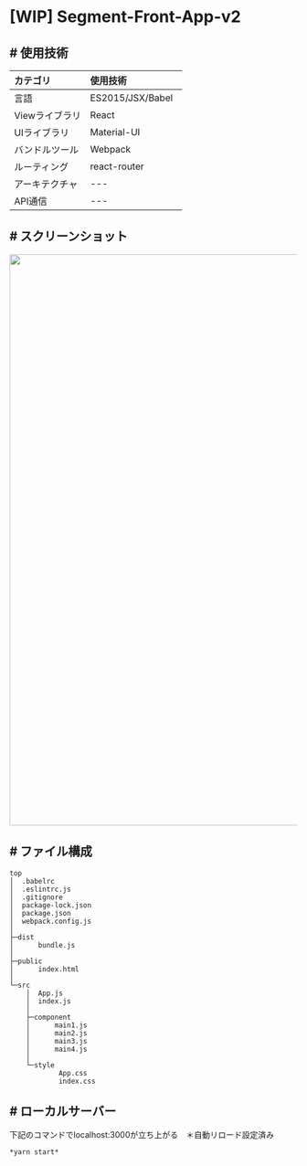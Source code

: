 # [WIP] Segment-Front-App-v2


## # 使用技術

| カテゴリ 　 |使用技術　　　　|      
|:----------|:----------|
| 言語       |ES2015/JSX/Babel   |     
| Viewライブラリ |React |             
| UIライブラリ |Material-UI |          
| バンドルツール |Webpack    
| ルーティング    |react-router     |
| アーキテクチャ | --- |  
| API通信 | --- |  

## # スクリーンショット

<img width="1000" src="https://user-images.githubusercontent.com/28942665/33542382-3042fca8-d916-11e7-88d7-6b2f2dbc6d72.png">

## # ファイル構成

```
top
│  .babelrc
│  .eslintrc.js
│  .gitignore
│  package-lock.json
│  package.json
│  webpack.config.js
│  
├─dist
│      bundle.js
│              
├─public
│      index.html
│      
└─src
    │  App.js
    │  index.js
    │  
    ├─component
    │      main1.js
    │      main2.js
    │      main3.js
    │      main4.js
    │      
    └─style
            App.css
            index.css
```

## # ローカルサーバー
下記のコマンドでlocalhost:3000が立ち上がる　＊自動リロード設定済み

```
*yarn start*
```


